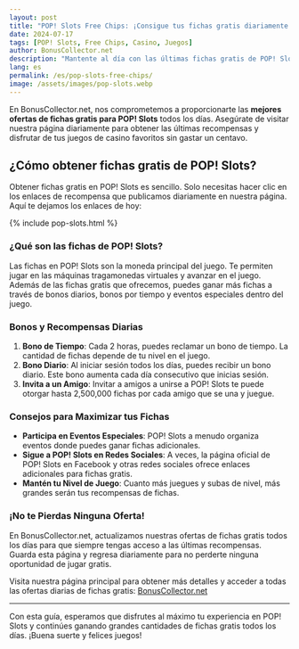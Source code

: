 ```yaml
---
layout: post
title: "POP! Slots Free Chips: ¡Consigue tus fichas gratis diariamente!"
date: 2024-07-17
tags: [POP! Slots, Free Chips, Casino, Juegos]
author: BonusCollector.net
description: "Mantente al día con las últimas fichas gratis de POP! Slots. Actualizamos diariamente para que nunca te pierdas una oportunidad de jugar gratis."
lang: es
permalink: /es/pop-slots-free-chips/
image: /assets/images/pop-slots.webp
---
```


En BonusCollector.net, nos comprometemos a proporcionarte las **mejores ofertas de fichas gratis para POP! Slots** todos los días. Asegúrate de visitar nuestra página diariamente para obtener las últimas recompensas y disfrutar de tus juegos de casino favoritos sin gastar un centavo.

## ¿Cómo obtener fichas gratis de POP! Slots?

Obtener fichas gratis en POP! Slots es sencillo. Solo necesitas hacer clic en los enlaces de recompensa que publicamos diariamente en nuestra página. Aquí te dejamos los enlaces de hoy:

{% include pop-slots.html %}

### ¿Qué son las fichas de POP! Slots?

Las fichas en POP! Slots son la moneda principal del juego. Te permiten jugar en las máquinas tragamonedas virtuales y avanzar en el juego. Además de las fichas gratis que ofrecemos, puedes ganar más fichas a través de bonos diarios, bonos por tiempo y eventos especiales dentro del juego.

### Bonos y Recompensas Diarias

1. **Bono de Tiempo**: Cada 2 horas, puedes reclamar un bono de tiempo. La cantidad de fichas depende de tu nivel en el juego.
2. **Bono Diario**: Al iniciar sesión todos los días, puedes recibir un bono diario. Este bono aumenta cada día consecutivo que inicias sesión.
3. **Invita a un Amigo**: Invitar a amigos a unirse a POP! Slots te puede otorgar hasta 2,500,000 fichas por cada amigo que se una y juegue.

### Consejos para Maximizar tus Fichas

- **Participa en Eventos Especiales**: POP! Slots a menudo organiza eventos donde puedes ganar fichas adicionales.
- **Sigue a POP! Slots en Redes Sociales**: A veces, la página oficial de POP! Slots en Facebook y otras redes sociales ofrece enlaces adicionales para fichas gratis.
- **Mantén tu Nivel de Juego**: Cuanto más juegues y subas de nivel, más grandes serán tus recompensas de fichas.

### ¡No te Pierdas Ninguna Oferta!

En BonusCollector.net, actualizamos nuestras ofertas de fichas gratis todos los días para que siempre tengas acceso a las últimas recompensas. Guarda esta página y regresa diariamente para no perderte ninguna oportunidad de jugar gratis.

Visita nuestra página principal para obtener más detalles y acceder a todas las ofertas diarias de fichas gratis: [BonusCollector.net](https://www.bonuscollector.net/es/)

---

Con esta guía, esperamos que disfrutes al máximo tu experiencia en POP! Slots y continúes ganando grandes cantidades de fichas gratis todos los días. ¡Buena suerte y felices juegos!
